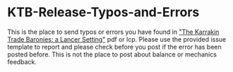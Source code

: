 # KTB-Release-Typos-and-Errors

This is the place to send typos or errors you have found in ["The Karrakin Trade Baronies: a Lancer Setting"](https://massif-press.itch.io/field-guide-the-karrakin-trade-baronies) pdf or lcp. Please use the provided issue template to report and please check before you post if the error has been posted before. This is not the place to post about balance or mechanics feedback. 
